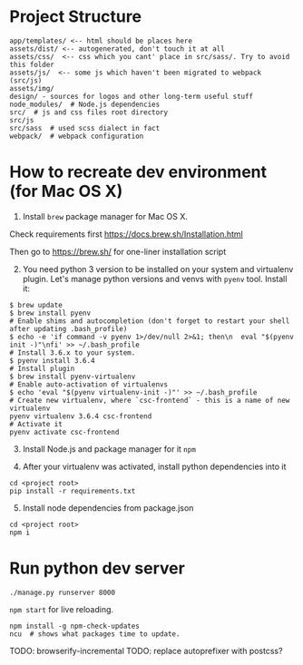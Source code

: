# Project Structure

```
app/templates/ <-- html should be places here
assets/dist/ <-- autogenerated, don't touch it at all
assets/css/  <-- css which you cant' place in src/sass/. Try to avoid this folder
assets/js/  <-- some js which haven't been migrated to webpack (src/js)
assets/img/
design/ - sources for logos and other long-term useful stuff
node_modules/  # Node.js dependencies
src/  # js and css files root directory
src/js
src/sass  # used scss dialect in fact
webpack/  # webpack configuration
```

# How to recreate dev environment (for Mac OS X)

1. Install `brew` package manager for Mac OS X. 

Check requirements first https://docs.brew.sh/Installation.html

Then go to https://brew.sh/ for one-liner installation script

2. You need python 3 version to be installed on your system and virtualenv plugin. Let's manage python versions and venvs with `pyenv` tool. Install it:

```
$ brew update
$ brew install pyenv
# Enable shims and autocompletion (don't forget to restart your shell after updating .bash_profile) 
$ echo -e 'if command -v pyenv 1>/dev/null 2>&1; then\n  eval "$(pyenv init -)"\nfi' >> ~/.bash_profile
# Install 3.6.x to your system.
$ pyenv install 3.6.4
# Install plugin
$ brew install pyenv-virtualenv
# Enable auto-activation of virtualenvs
$ echo 'eval "$(pyenv virtualenv-init -)"' >> ~/.bash_profile
# Create new virtualenv, where `csc-frontend` - this is a name of new virtualenv
pyenv virtualenv 3.6.4 csc-frontend
# Activate it
pyenv activate csc-frontend
```

3. Install Node.js and package manager for it `npm`

4. After your virtualenv was activated, install python dependencies into it

```
cd <project root>
pip install -r requirements.txt
```

5. Install node dependencies from package.json

```
cd <project root>
npm i
```

# Run python dev server

```
./manage.py runserver 8000
```

`npm start` for live reloading.



```
npm install -g npm-check-updates
ncu  # shows what packages time to update.
```


TODO: browserify-incremental
TODO: replace autoprefixer with postcss?